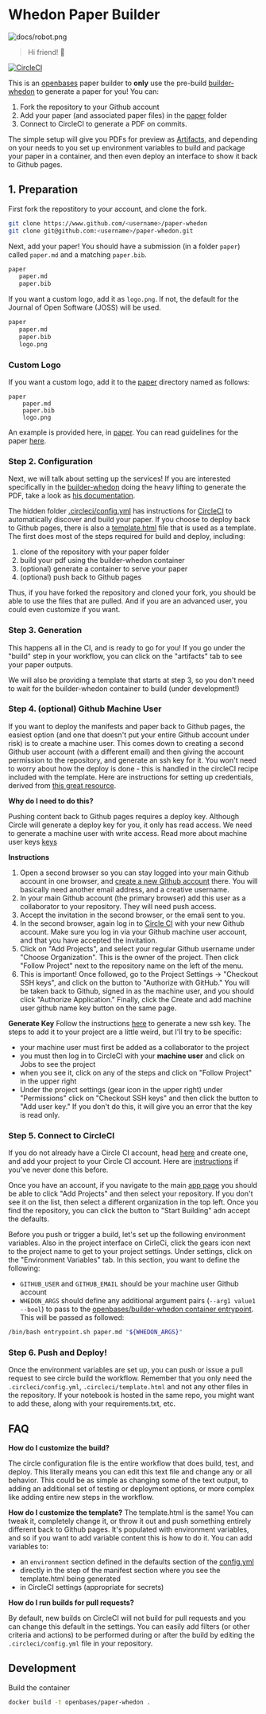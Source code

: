 # Whedon Paper Builder

![docs/robot.png](https://github.com/openbases/whedon-python/raw/master/docs/img/robot.png)

> Hi friend! :wave:

[![CircleCI](https://circleci.com/gh/openbases/paper-whedon.svg?style=svg)](https://circleci.com/gh/openbases/paper-whedon)

This is an [openbases](https://openbases.github.io) paper builder
 to **only** use the pre-build [builder-whedon](https://www.github.com/openbases/builder-whedon)
to generate a paper for you! You can:

 1. Fork the repository to your Github account
 2. Add your paper (and associated paper files) in the [paper](paper) folder
 3. Connect to CircleCI to generate a PDF on commits.

The simple setup will give you PDFs for preview as [Artifacts](https://circleci.com/docs/2.0/artifacts/), and depending
on your needs to you set up environment variables to build and package your
paper in a container, and then even deploy an interface to show it back to
Github pages.

## 1. Preparation

First fork the repostitory to your account, and clone the fork.

```bash
git clone https://www.github.com/<username>/paper-whedon
git clone git@github.com:<username>/paper-whedon.git
```

Next, add your paper! You should have a submission (in a folder `paper`) called `paper.md`
and a matching `paper.bib`.

```bash
paper
   paper.md
   paper.bib
```

If you want a custom logo, add it as `logo.png`. If not, the default for the 
Journal of Open Software (JOSS) will be used.

```bash
paper
   paper.md
   paper.bib
   logo.png
```

### Custom Logo

If you want a custom logo, add it to the [paper](paper) directory named as follows:

```
paper
    paper.md
    paper.bib
    logo.png
```

An example is provided here, in [paper](paper). You can read guidelines for the
paper [here](https://joss.readthedocs.io/en/latest/submitting.html).


### Step 2. Configuration

Next, we will talk about setting up the services! If you are interested
specifically in the [builder-whedon](https://www.github.com/openbases/builder-whedon) 
doing the heavy lifting to generate the PDF,
take a look as [his documentation](https://www.github.com/openbases/builder-whedon).

The hidden folder [.circleci/config.yml](.circleci/config.yml) has instructions for
[CircleCI](https://circleci.com/dashboard/) to automatically discover
and build your paper. If you choose to deploy back to Github pages, there is 
also a [template.html](template.html) file that is used as a template. 
The first does most of the steps required for build and deploy, including:

 1.  clone of the repository with your paper folder
 2.  build your pdf using the builder-whedon container
 3.  (optional) generate a container to serve your paper
 4.  (optional) push back to Github pages

Thus, if you have forked the repository and cloned your fork, you should be able to use
the files that are pulled. And if you are an advanced user, you could even customize if you
want.

### Step 3. Generation

This happens all in the CI, and is ready to go for you! If you go under the "build"
step in your workflow, you can click on the "artifacts" tab to see your paper outputs.

We will also be providing a template that starts at step 3, so you don't need to wait
for the builder-whedon container to build (under development!)

### Step 4. (optional) Github Machine User

If you want to deploy the manifests and paper back to Github pages, the easiest option (and
one that doesn't put your entire Github account under risk) is to create a machine
user. This comes down to creating a second Github user account (with a different email)
and then giving the account permission to the repository, and generate an ssh key for it.
You won't need to worry about how the deploy is done - this is handled in the circleCI
recipe included with the template. Here are instructions for setting up credentials, derived
from [this great resource](https://github.com/DevProgress/onboarding/wiki/Using-Circle-CI-with-Github-Pages-for-Continuous-Delivery).

**Why do I need to do this?**

Pushing content back to Github pages requires a deploy key. Although Circle will generate a deploy key for you, it only has read access. We need to generate a machine user with write access. Read more about machine user keys [keys](https://circleci.com/docs/github-security-ssh-keys/#machine-user-keys)

**Instructions**

 1. Open a second browser so you can stay logged into your main Github account in one browser, and [create a new Github account](https://github.com/join) there. You will basically need another email address, and a creative username.
 2. In your main Github account (the primary browser) add this user as a collaborator to your repository. They will need push access.
 3. Accept the invitation in the second browser, or the emali sent to you.
 4. In the second browser, again log in to [Circle CI](https://circleci.com/) with your new Github account. Make sure you log in via your Github machine user account, and that you have accepted the invitation.
 5.  Click on "Add Projects", and select your regular Github username under "Choose Organization". This is the owner of the project.  Then click "Follow Project" next to the repository name on the left of the menu. 
 6. This is important! Once followed, go to the Project Settings -> "Checkout SSH keys", and click on the button to "Authorize with GitHub." You will be taken back to Github, signed in as the machine user, and you should click "Authorize Application." Finally, click the Create and add machine user github name key button on the same page.

**Generate Key**
Follow the instructions [here](https://help.github.com/articles/generating-a-new-ssh-key-and-adding-it-to-the-ssh-agent/#generating-a-new-ssh-key) to generate a new ssh key. The steps to add it to your project are a little weird, but I'll try to be specific:

 - your machine user must first be added as a collaborator to the project
 - you must then log in to CircleCI with your **machine user** and click on Jobs to see the project
 - when you see it, click on any of the steps and click on "Follow Project" in the upper right
 - Under the project settings (gear icon in the upper right) under "Permissions" click on "Checkout SSH keys" and then click the button to "Add user key." If you don't do this, it will give you an error that the key is read only.


### Step 5. Connect to CircleCI

If you do not already have a Circle CI account, head [here](https://circleci.com/signup/) and create one, and
add your project to your Circle CI account.  Here are [instructions](https://circleci.com/docs/getting-started/) if you've never done this before.

Once you have an account, if you navigate to the main [app page](https://circleci.com/dashboard/)
you should be able to click "Add Projects" and then select your
repository. If you don't see it on the list, then select a different
organization in the top left. Once you find the repository, you can
click the button to "Start Building" adn accept the defaults.

Before you push or trigger a build, let's set up the following
environment variables. Also in the project interface on CirleCi, click
the gears icon next to the project name to get to your project settings.
Under settings, click on the "Environment Variables" tab. In this
section, you want to define the following:

 *  `GITHUB_USER` and `GITHUB_EMAIL` should be your machine user Github account
 *  `WHEDON_ARGS` should define any additional argument pairs (`--arg1 value1 --bool`) to pass to the [openbases/builder-whedon container entrypoint](https://github.com/openbases/builder-whedon/blob/master/entrypoint.sh). This will be passed as followed:

```bash
/bin/bash entrypoint.sh paper.md "${WHEDON_ARGS}"
```

### Step 6. Push and Deploy!

Once the environment variables are set up, you can push or issue a pull
request to see circle build the workflow. Remember that you only need
the `.circleci/config.yml`, `.circleci/template.html` and not any other files in the repository. If
your notebook is hosted in the same repo, you might want to add these,
along with your requirements.txt, etc.

## FAQ

**How do I customize the build?**

The circle configuration file is the entire workflow that does build, test, and deploy.
This literally means you can edit this text file and change any or all behavior. This could
be as simple as changing some of the text output, to adding an additional set of testing or
deployment options, or more complex like adding entire new steps in the workflow. 

**How do I customize the template?**
The template.html is the same! You can tweak it, completely change it, or throw it out and push something entirely
different back to Github pages. It's populated with environment variables, and so if you want
to add variable content this is how to do it. You can add variables to:

 - an `environment` section defined in the defaults section of the [config.yml](.circleci/config.yml)
 - directly in the step of the manifest section where you see the template.html being generated
 - in CircleCI settings (appropriate for secrets)


**How do I run builds for pull requests?**

By default, new builds on CircleCI will not build for pull requests and
you can change this default in the settings. You can easily add filters
(or other criteria and actions) to be performed during or after the
build by editing the `.circleci/config.yml` file in your repository.


## Development

Build the container

```bash
docker build -t openbases/paper-whedon .
```
